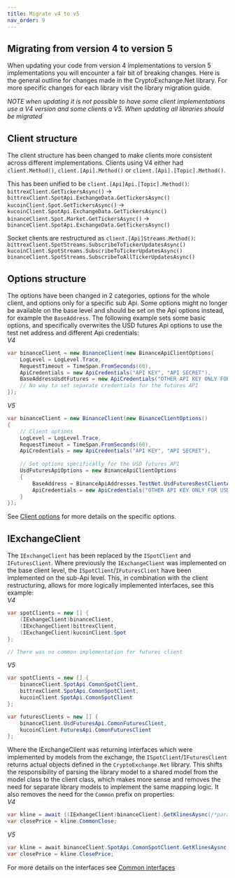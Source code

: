 ```yaml
---
title: Migrate v4 to v5
nav_order: 9
---
```


## Migrating from version 4 to version 5
When updating your code from version 4 implementations to version 5 implementations you will encounter a fair bit of breaking changes. Here is the general outline for changes made in the CryptoExchange.Net library. For more specific changes for each library visit the library migration guide.

*NOTE when updating it is not possible to have some client implementations use a V4 version and some clients a V5. When updating all libraries should be migrated*

## Client structure
The client structure has been changed to make clients more consistent across different implementations. Clients using V4 either had `client.Method()`, `client.[Api].Method()` or `client.[Api].[Topic].Method()`.  

This has been unified to be `client.[Api]Api.[Topic].Method()`:  
`bittrexClient.GetTickersAsync()` -> `bittrexClient.SpotApi.ExchangeData.GetTickersAsync()`  
`kucoinClient.Spot.GetTickersAsync()` -> `kucoinClient.SpotApi.ExchangeData.GetTickersAsync()`  
`binanceClient.Spot.Market.GetTickersAsync()` -> `binanceClient.SpotApi.ExchangeData.GetTickersAsync()`  

Socket clients are restructured as `client.[Api]Streams.Method()`:
`bittrexClient.SpotStreams.SubscribeToTickerUpdatesAsync()`  
`kucoinClient.SpotStreams.SubscribeToTickerUpdatesAsync()`  
`binanceClient.SpotStreams.SubscribeToAllTickerUpdatesAsync()`  


## Options structure
The options have been changed in 2 categories, options for the whole client, and options only for a specific sub Api. Some options might no longer be available on the base level and should be set on the Api options instead, for example the `BaseAddress`. 
The following example sets some basic options, and specifically overwrites the USD futures Api options to use the test net address and different Api credentials:  
*V4*
```csharp
var binanceClient = new BinanceClient(new BinanceApiClientOptions{
	LogLevel = LogLevel.Trace,
	RequestTimeout = TimeSpan.FromSeconds(60),
	ApiCredentials = new ApiCredentials("API KEY", "API SECRET"),
	BaseAddressUsdtFutures = new ApiCredentials("OTHER API KEY ONLY FOR USD FUTURES", "OTHER API SECRET ONLY FOR USD FUTURES")
	// No way to set separate credentials for the futures API
});
```

*V5*
```csharp
var binanceClient = new BinanceClient(new BinanceClientOptions()
{
	// Client options
	LogLevel = LogLevel.Trace,
	RequestTimeout = TimeSpan.FromSeconds(60),
	ApiCredentials = new ApiCredentials("API KEY", "API SECRET"),
	
	// Set options specifically for the USD futures API
	UsdFuturesApiOptions = new BinanceApiClientOptions
	{
		BaseAddress = BinanceApiAddresses.TestNet.UsdFuturesRestClientAddress,
		ApiCredentials = new ApiCredentials("OTHER API KEY ONLY FOR USD FUTURES", "OTHER API SECRET ONLY FOR USD FUTURES")
	}
});
```
See [Client options](https://github.com/JKorf/CryptoExchange.Net/wiki/Options) for more details on the specific options.

## IExchangeClient
The `IExchangeClient` has been replaced by the `ISpotClient` and `IFuturesClient`. Where previously the `IExchangeClient` was implemented on the base client level, the `ISpotClient`/`IFuturesClient` have been implemented on the sub-Api level.
This, in combination with the client restructuring, allows for more logically implemented interfaces, see this example:  
*V4*
```csharp
var spotClients = new [] {
	(IExhangeClient)binanceClient,
	(IExchangeClient)bittrexClient,
	(IExchangeClient)kucoinClient.Spot
};

// There was no common implementation for futures client
```

*V5*
```csharp
var spotClients = new [] {
	binanceClient.SpotApi.ComonSpotClient,
	bittrexClient.SpotApi.ComonSpotClient,
	kucoinClient.SpotApi.ComonSpotClient
};

var futuresClients = new [] {
	binanceClient.UsdFuturesApi.ComonFuturesClient,
	kucoinClient.FuturesApi.ComonFuturesClient
};
```

Where the IExchangeClient was returning interfaces which were implemented by models from the exchange, the `ISpotClient`/`IFuturesClient` returns actual objects defined in the `CryptoExchange.Net` library. This shifts the responsibility of parsing 
the library model to a shared model from the model class to the client class, which makes more sense and removes the need for separate library models to implement the same mapping logic. It also removes the need for the `Common` prefix on properties:  
*V4*
```csharp
var kline = await ((IExhangeClient)binanceClient).GetKlinesAysnc(/*params*/);
var closePrice = kline.CommonClose;
```

*V5*
```csharp
var kline = await binanceClient.SpotApi.ComonSpotClient.GetKlinesAysnc(/*params*/);
var closePrice = kline.ClosePrice;
```

For more details on the interfaces see [Common interfaces](interfaces.html)